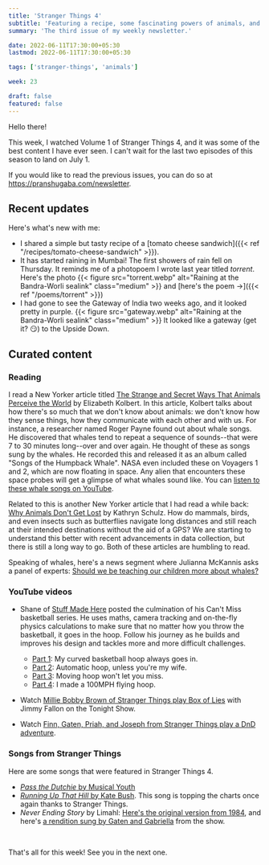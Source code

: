```yaml
---
title: 'Stranger Things 4'
subtitle: 'Featuring a recipe, some fascinating powers of animals, and Stranger Things 4'
summary: 'The third issue of my weekly newsletter.'

date: 2022-06-11T17:30:00+05:30
lastmod: 2022-06-11T17:30:00+05:30

tags: ['stranger-things', 'animals']

week: 23

draft: false
featured: false
---
```


Hello there!

This week, I watched Volume 1 of Stranger Things 4, and it was some of the best content I have ever seen. I can't wait for the last two episodes of this season to land on July 1.

If you would like to read the previous issues, you can do so at https://pranshugaba.com/newsletter.

## Recent updates

Here's what's new with me:

- I shared a simple but tasty recipe of a [tomato cheese sandwich]({{< ref "/recipes/tomato-cheese-sandwich" >}}).
- It has started raining in Mumbai! The first showers of rain fell on Thursday. It reminds me of a photopoem I wrote last year titled _torrent_. Here's the photo
  {{< figure src="torrent.webp"  alt="Raining at the Bandra-Worli sealink" class="medium" >}}
  and [here's the poem &#8594;]({{< ref "/poems/torrent" >}})
- I had gone to see the Gateway of India two weeks ago, and it looked pretty in purple.
  {{< figure src="gateway.webp"  alt="Raining at the Bandra-Worli sealink" class="medium" >}}
  It looked like a gateway (get it? :smirk:) to the Upside Down.

## Curated content

### Reading

I read a New Yorker article titled [The Strange and Secret Ways That Animals Perceive the World](https://www.newyorker.com/magazine/2022/06/13/the-strange-and-secret-ways-that-animals-perceive-the-world-ed-yong-immense-world-tom-mustill-how-to-speak-whale) by Elizabeth Kolbert. In this article, Kolbert talks about how there's so much that we don't know about animals: we don't know how they sense things, how they communicate with each other and with us. For instance, a researcher named Roger Payne found out about whale songs. He discovered that whales tend to repeat a sequence of sounds--that were 7 to 30 minutes long--over and over again. He thought of these as songs sung by the whales. He recorded this and released it as an album called "Songs of the Humpback Whale". NASA even included these on Voyagers 1 and 2, which are now floating in space. Any alien that encounters these space probes will get a glimpse of what whales sound like. You can [listen to these whale songs on YouTube](https://www.youtube.com/watch?v=sjkxUA041nM).

Related to this is another New Yorker article that I had read a while back: [Why Animals Don't Get Lost](https://www.newyorker.com/magazine/2021/04/05/why-animals-dont-get-lost) by Kathryn Schulz. How do mammals, birds, and even insects such as butterflies navigate long distances and still reach at their intended destinations without the aid of a GPS? We are starting to understand this better with recent advancements in data collection, but there is still a long way to go. Both of these articles are humbling to read.

Speaking of whales, here's a news segment where Julianna McKannis asks a panel of experts: [Should we be teaching our children more about whales?](https://www.youtube.com/watch?v=POi4rvN_Yts)

### YouTube videos

- Shane of [Stuff Made Here](https://www.youtube.com/c/StuffMadeHere) posted the culmination of his Can't Miss basketball series. He uses maths, camera tracking and on-the-fly physics calculations to make sure that no matter how you throw the basketball, it goes in the hoop. 
Follow his journey as he builds and improves his design and tackles more and more difficult challenges. 
  - [Part 1](https://www.youtube.com/watch?v=vtN4tkvcBMA): My curved basketball hoop always goes in.
  - [Part 2](https://www.youtube.com/watch?v=FycDx69px8U): Automatic hoop, unless you're my wife.
  - [Part 3](https://www.youtube.com/watch?v=myO8fxhDRW0): Moving hoop won't let you miss.
  - [Part 4](https://www.youtube.com/watch?v=xHWXZyfhQas): I made a 100MPH flying hoop.

- Watch [Millie Bobby Brown of Stranger Things play Box of Lies](https://www.youtube.com/watch?v=kY8stpY4rrc) with Jimmy Fallon on the Tonight Show.
- Watch [Finn, Gaten, Priah, and Joseph from Stranger Things play a DnD adventure](https://www.youtube.com/watch?v=RFcfJm3SqGk).

### Songs from Stranger Things

Here are some songs that were featured in Stranger Things 4.

- [_Pass the Dutchie_ by Musical Youth](https://www.youtube.com/watch?v=EsyUa63NM1E)
- [_Running Up That Hill_ by Kate Bush](https://www.youtube.com/watch?v=wp43OdtAAkM). This song is topping the charts once again thanks to Stranger Things. 
- _Never Ending Story_ by Limahl: [Here's the original version from 1984](https://www.youtube.com/watch?v=2WN0T-Ee3q4), and here's [a rendition sung by Gaten and Gabriella](https://www.youtube.com/watch?v=wE3fzo7xYv4) from the show.

&nbsp;

That's all for this week! See you in the next one.

